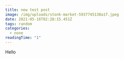 ```yaml
---
title: new test post
image: /img/uploads/stonk-market-5937745138a1f.jpeg
date: 2021-05-16T02:28:15.451Z
tags: random
categories:
  - none
readingTime: "1"
---
```

Hello